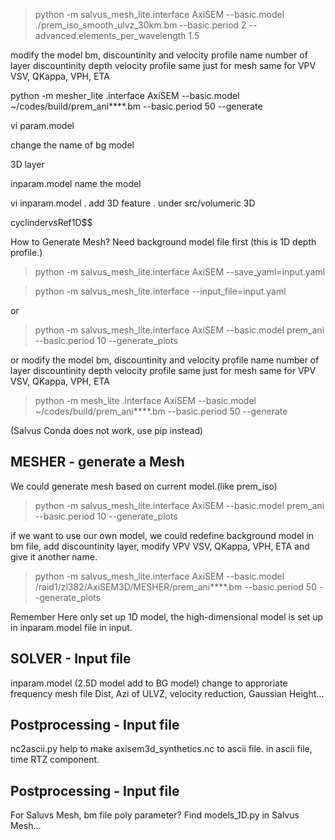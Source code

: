 > python -m salvus_mesh_lite.interface AxiSEM --basic.model ./prem_iso_smooth_ulvz_30km.bm --basic.period 2 --advanced.elements_per_wavelength 1.5


modify the model bm, discountinity and velocity profile
name 
number of layer
discountinity depth
velocity profile same just for mesh
same for VPV VSV, QKappa, VPH, ETA

python -m mesher_lite .interface AxiSEM --basic.model ~/codes/build/prem_ani****.bm --basic.period 50 --generate

vi param.model     

change the name of bg model

3D layer



inparam.model name the model

vi inparam.model . add 3D feature . under src/volumeric 3D

cyclinder$vs$Ref1D$$




How to Generate Mesh?
Need background model file first (this is 1D depth profile.)

> python -m salvus_mesh_lite.interface AxiSEM --save_yaml=input.yaml

> python -m salvus_mesh_lite.interface --input_file=input.yaml

or 

>python -m salvus_mesh_lite.interface AxiSEM  --basic.model prem_ani --basic.period 10 --generate_plots

or
modify the model bm, discountinity and velocity profile
name 
number of layer
discountinity depth
velocity profile same just for mesh
same for VPV VSV, QKappa, VPH, ETA
> python -m mesh_lite .interface AxiSEM --basic.model ~/codes/build/prem_ani****.bm --basic.period 50 --generate

(Salvus Conda does not work, use pip instead)
## MESHER - generate a Mesh
We could generate mesh based on current model.(like prem_iso) 
>python -m salvus_mesh_lite.interface AxiSEM  --basic.model prem_ani --basic.period 10 --generate_plots

if we want to use our own model, we could redefine background model in bm file, add discountinity layer, modify VPV VSV, QKappa, VPH, ETA and give it another name.

> python -m salvus_mesh_lite.interface AxiSEM --basic.model /raid1/zl382/AxiSEM3D/MESHER/prem_ani****.bm --basic.period 50 --generate_plots

Remember Here only set up 1D model, the high-dimensional model is set up in inparam.model file in input.
## SOLVER - Input file
inparam.model (2.5D model add to BG model)
change to approriate frequency mesh file
Dist, Azi of ULVZ, velocity reduction, Gaussian Height...

## Postprocessing - Input file
nc2ascii.py help to make axisem3d_synthetics.nc to ascii file.
in ascii file, time RTZ component.

## Postprocessing - Input file
For Saluvs Mesh, bm file poly parameter?  Find models_1D.py in Salvus Mesh...
